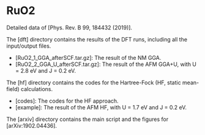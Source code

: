 # RuO2
Detailed data of [Phys. Rev. B 99, 184432 (2019)].

The [dft] directory contains the results of the DFT runs, including all the input/output files.
- [RuO2_1_GGA_afterSCF.tar.gz]: The result of the NM GGA.
- [RuO2_2_GGA_U_afterSCF.tar.gz]: The result of the AFM GGA+U, with U = 2.8 eV and J = 0.2 eV.

The [hf] directory contains the codes for the Hartree-Fock (HF, static mean-field) calculations.
- [codes]: The codes for the HF approach.
- [example]: The result of the AFM HF, with U = 1.7 eV and J = 0.2 eV.

The [arxiv] directory contains the main script and the figures for [arXiv:1902.04436].
